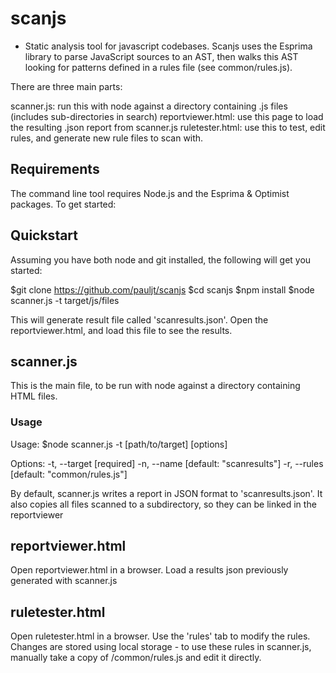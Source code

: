 # scanjs #

- Static analysis tool for javascript codebases. Scanjs uses the Esprima library to parse JavaScript sources to an AST, then walks this AST looking for patterns defined in a rules file (see common/rules.js).

There are three main parts:

scanner.js: run this with node against a directory containing .js files (includes sub-directories in search)
reportviewer.html: use this page to load the resulting .json report from scanner.js
ruletester.html: use this to test, edit rules, and generate new rule files to scan with.

## Requirements ##
The command line tool requires Node.js and the Esprima & Optimist packages. To get started:

## Quickstart ##
Assuming you have both node and git installed, the following will get you started:

$git clone https://github.com/pauljt/scanjs
$cd scanjs
$npm install
$node scanner.js -t target/js/files

This will generate result file called 'scanresults.json'. Open the reportviewer.html, and load this file to see the results.

## scanner.js ##
This is the main file, to be run with node against a directory containing HTML files.

### Usage ###
Usage: $node scanner.js -t [path/to/target] [options]

Options:
  -t, --target  [required]
  -n, --name    [default: "scanresults"]
  -r, --rules   [default: "common/rules.js"]

By default, scanner.js writes a report in JSON format to 'scanresults.json'. It also copies all files scanned to a subdirectory, so they can be linked in the reportviewer

## reportviewer.html ##
Open reportviewer.html in a browser. Load a results json previously generated with scanner.js

## ruletester.html ##
Open ruletester.html in a browser. Use the 'rules' tab to modify the rules. Changes are stored using local storage - to use these rules in scanner.js, manually take a copy of /common/rules.js and edit it directly. 